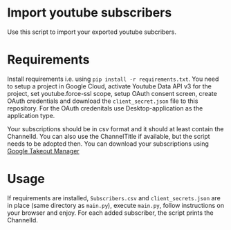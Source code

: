 # Import youtube subscribers

Use this script to import your exported youtube subcribers. 

# Requirements
Install requirements i.e. using  `pip install -r requirements.txt`.
You need to setup a project in Google Cloud, activate Youtube Data API v3 for the project, set youtube.force-ssl scope, setup OAuth consent screen, create OAuth credentials and download the `client_secret.json` file to this repository. For the OAuth credenitals use Desktop-application as the application type.

Your subscriptions should be in csv format and it should at least contain the ChannelId. You can also use the ChannelTitle if available, but the script needs to be adopted then. You can download your subscriptions using [Google Takeout Manager](https://takeout.google.com/takeout/custom/youtube)

# Usage
If requirements are installed, `Subscribers.csv` and `client_secrets.json` are in place (same directory as `main.py`), execute `main.py`, follow instructions on your browser and enjoy. 
For each added subscriber, the script prints the ChannelId.

